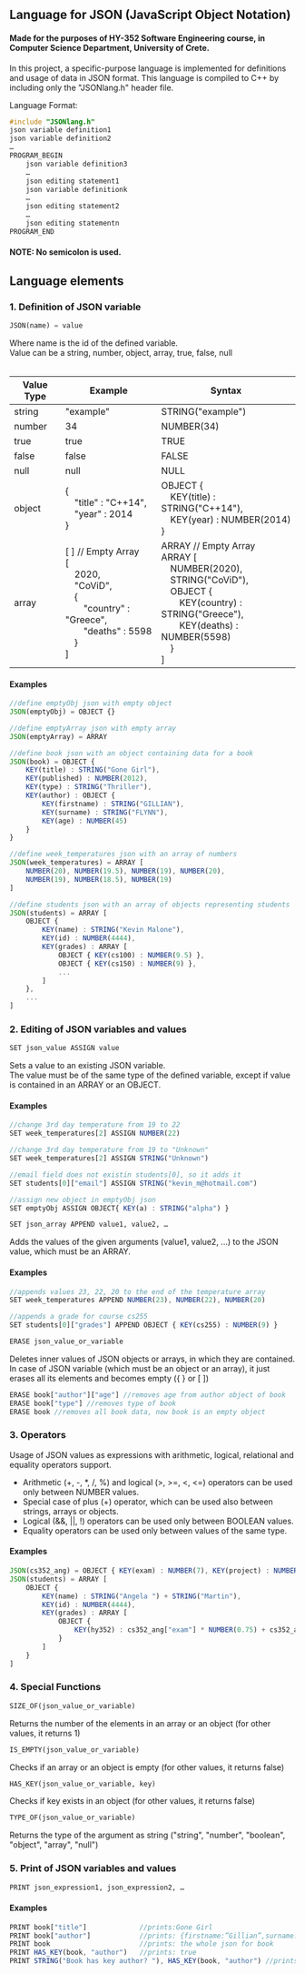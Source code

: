 ## Language for JSON (JavaScript Object Notation)

#### Made for the purposes of HY-352 Software Engineering course, in Computer Science Department, University of Crete.

In this project, a specific-purpose language is implemented for definitions and usage
of data in JSON format. This language is compiled to C++ by including only the "JSONlang.h"
header file.

Language Format:
```cpp
#include "JSONlang.h"
json variable definition1
json variable definition2
…
PROGRAM_BEGIN
    json variable definition3
    …
    json editing statement1
    json variable definitionk
    …
    json editing statement2 
    … 
    json editing statementn 
PROGRAM_END
```
#### NOTE: No semicolon is used.

## Language elements

### 1. Definition of JSON variable
```python
JSON(name) = value
```
Where name is the id of the defined variable.
<br> Value can be a string, number, object, array, true, false, null
<br> <br> 

| Value Type | Example | Syntax |
| --- | --- | --- | 
| string | "example" | STRING("example") |
| number | 34 | NUMBER(34) |
| true | true | TRUE |
| false | false | FALSE |
| null | null | NULL |
| object | {<br>&emsp;"title" : "C++14",<br>&emsp;"year" : 2014<br>}| OBJECT {<br>&emsp;KEY(title) : STRING("C++14"),<br>&emsp;KEY(year) : NUMBER(2014)<br>} |
| array| [ ] // Empty Array<br>[<br>&emsp;2020,<br>&emsp;"CoViD",<br>&emsp;{<br>&emsp;&emsp;"country" : "Greece", <br>&emsp;&emsp;"deaths" : 5598 <br>&emsp;}<br>]| ARRAY // Empty Array<br>ARRAY [<br>&emsp;NUMBER(2020),<br>&emsp;STRING("CoViD"),<br>&emsp;OBJECT {<br>&emsp;&emsp;KEY(country) : STRING("Greece"), <br>&emsp;&emsp;KEY(deaths) : NUMBER(5598) <br>&emsp;}<br>] |

#### Examples

```js
//define emptyObj json with empty object
JSON(emptyObj) = OBJECT {}

//define emptyArray json with empty array
JSON(emptyArray) = ARRAY

//define book json with an object containing data for a book
JSON(book) = OBJECT {
    KEY(title) : STRING("Gone Girl"),
    KEY(published) : NUMBER(2012),
    KEY(type) : STRING("Thriller"),
    KEY(author) : OBJECT {
        KEY(firstname) : STRING("GILLIAN"),
        KEY(surname) : STRING("FLYNN"),
        KEY(age) : NUMBER(45)
    }
}

//define week_temperatures json with an array of numbers
JSON(week_temperatures) = ARRAY [
    NUMBER(20), NUMBER(19.5), NUMBER(19), NUMBER(20),
    NUMBER(19), NUMBER(18.5), NUMBER(19)
]

//define students json with an array of objects representing students
JSON(students) = ARRAY [
    OBJECT {
        KEY(name) : STRING("Kevin Malone"),
        KEY(id) : NUMBER(4444),
        KEY(grades) : ARRAY [
            OBJECT { KEY(cs100) : NUMBER(9.5) },
            OBJECT { KEY(cs150) : NUMBER(9) },
            ...
        ]
    },
    ...
]
```
### 2. Editing of JSON variables and values

```python
SET json_value ASSIGN value 
```
Sets a value to an existing JSON variable.
<br> The value must be of the same type of the defined variable, except if value is contained in an ARRAY or an OBJECT.

#### Examples

```js
//change 3rd day temperature from 19 to 22
SET week_temperatures[2] ASSIGN NUMBER(22)

//change 3rd day temperature from 19 to "Unknown"
SET week_temperatures[2] ASSIGN STRING("Unknown")

//email field does not existin students[0], so it adds it
SET students[0]["email"] ASSIGN STRING("kevin_m@hotmail.com")

//assign new object in emptyObj json
SET emptyObj ASSIGN OBJECT{ KEY(a) : STRING("alpha") }
```

```python
SET json_array APPEND value1, value2, …
```
Adds the values of the given arguments (value1, value2, ...) to the JSON value, which must be an ARRAY.

#### Examples

```js
//appends values 23, 22, 20 to the end of the temperature array
SET week_temperatures APPEND NUMBER(23), NUMBER(22), NUMBER(20)

//appends a grade for course cs255
SET students[0]["grades"] APPEND OBJECT { KEY(cs255) : NUMBER(9) }
```

```python
ERASE json_value_or_variable
```
Deletes inner values of JSON objects or arrays, in which they are contained. 
In case of JSON variable (which must be an object or an array), it just erases all its elements and becomes empty ({ } or [ ])

```js
ERASE book["author"]["age"] //removes age from author object of book
ERASE book["type"] //removes type of book
ERASE book //removes all book data, now book is an empty object
```
### 3. Operators
Usage of JSON values as expressions with arithmetic, logical, relational and equality operators support.
- Arithmetic (+, -, *, /, %) and logical (>, >=, <, <=) operators can be used only between NUMBER values.
- Special case of plus (+) operator, which can be used also between strings, arrays or objects.
- Logical (&&, ||, !) operators can be used only between BOOLEAN values.
- Equality operators can be used only between values of the same type.

#### Examples

```js
JSON(cs352_ang) = OBJECT { KEY(exam) : NUMBER(7), KEY(project) : NUMBER(8) }
JSON(students) = ARRAY [
    OBJECT {
        KEY(name) : STRING("Angela ") + STRING("Martin"),
        KEY(id) : NUMBER(4444),
        KEY(grades) : ARRAY [
            OBJECT {
                KEY(hy352) : cs352_ang["exam"] * NUMBER(0.75) + cs352_ang["project"] * NUMBER(0.25)
            }
        ]
    }
]
```

### 4. Special Functions
```python
SIZE_OF(json_value_or_variable)
```
Returns the number of the elements in an array or an object (for other values, it returns 1)

```python
IS_EMPTY(json_value_or_variable)
```
Checks if an array or an object is empty (for other values, it returns false)

```python
HAS_KEY(json_value_or_variable, key)
```
Checks if key exists in an object (for other values, it returns false)

```python
TYPE_OF(json_value_or_variable)
```
Returns the type of the argument as string ("string", "number", "boolean", "object", "array", "null")

### 5. Print of JSON variables and values
```python
PRINT json_expression1, json_expression2, …
```
#### Examples

```js
PRINT book["title"]             //prints:Gone Girl
PRINT book["author"]            //prints: {firstname:”Gillian”,surname:“Flynn”,age:45}
PRINT book                      //prints: the whole json for book
PRINT HAS_KEY(book, "author")   //prints: true                                
PRINT STRING("Book has key author? "), HAS_KEY(book, "author") //prints: Book has key author? True
```
